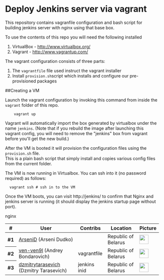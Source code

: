 Deploy Jenkins server via vagrant
===

This repository contains vagranfile configuration and bash script for building jenkins server with nginx using that base box.

To use the contents of this repo you will need the following installed

 1. VirtualBox - http://www.virtualbox.org/
 2. Vagrant - http://www.vagrantup.com/


The vagrant configuration consists of three parts:
 
1. The `vagrantfile` file used instruct the vagrant installer
2. Install `provision.sh`script  which installs and configure our pre-provisioned packages


##Creating a VM

Launch the vagrant configuration by invoking this command from inside the `vagrant` folder of this repo.

```
	vagrant up
```

Vagrant will automatically import the box generated by virtualbox under the name `jenkins`. (Note that if you rebuild the image after launching this vagrant config,
you will need to remove the "jenkins" box from vagrant before you'll get the new build.) 

After the VM is booted it will provision the configuration files using the `provision.sh` file.  
This is a plain bash script that simply install and copies various config files from the current folder.

The VM is now running in Virtualbox. You can ssh into it (no password required)
as follows: 

```
  vagrant ssh # ssh in to the VM
```

Once the VM boots, you can visit http://jenkins/ to confirm that Nginx and jenkins server is running (it should display the jenkins startup page without port).

<table cellspacing="0"><thead>
<th scope="col">#</th>
<th scope="col">User</th>
<th scope="col">Contribs</th>
<!-- Language currently disabled: GitHub returns 'Shell' for most users <th scope="col">Language</th> -->
<th scope="col">Location</th>
<th scope="col" width="30">Picture</th>
</thead><tbody>
<tr><th scope="row">#1</th><td><a href="https://github.com/ArseniD">ArseniD</a> (Arseni Dudko)</td><td></td><!-- <td>Python</td> --><td>Republic of Belarus</td>nginx<td><img width="30" height="30" src="https://avatars.githubusercontent.com/u/15673522?v=3"></td></tr>
<tr><th scope="row">#2</th><td><a href="https://github.com/ven-ven9l">ven-ven9l</a> (Andrey Bondarovich)</td><td>vagrantfile</td><!-- <td>Shell</td> --><td>Republic of Belarus</td>  <td><img width="30" height="30" src="https://avatars.githubusercontent.com/u/32544150?v=3"></td></tr>
<tr><th scope="row">#3</th><td><a href="https://github.com/dzmitrytarasevich">dzmitrytarasevich</a> (Dzmitry Tarasevich)</td><td>jenkins inid</td><!-- <td>Shell</td> --><td>Republic of Belarus</td>  <td><img width="30" height="30" src="https://avatars.githubusercontent.com/u/32546999?v=3"></td></tr>
</tbody></table>






